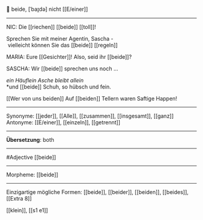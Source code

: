 🔵 beide, [ˈbaɪ̯də]
nicht [[E/einer]]

---

NIC: Die [[riechen]] [[beide]] [[toll]]!

Sprechen Sie mit meiner Agentin, Sascha - vielleicht können Sie das [[beide]] [[regeln]]

MARIA: Eure [[Gesichter]]! Also, seid ihr [[beide]]?

SASCHA: Wir [[beide]] sprechen uns noch …

_ein Häuflein Asche bleibt allein_  
\*und [[beide]] Schuh, so hübsch und fein.

[[Wer von uns beiden]]
Auf [[beiden]] Tellern waren Saftige Happen!

---

Synonyme: [[jeder]], [[Alle]], [[zusammen]], [[insgesamt]], [[ganz]]
Antonyme: [[E/einer]], [[einzeln]], [[getrennt]]

---

**Übersetzung**:
both

---

#Adjective [[beide]]

---

Morpheme:
[[beide]]

---

Einzigartige mögliche Formen:
[[beide]], [[beider]], [[beiden]], [[beides]], [[Extra 8]]

[[klein]], [[s1 e1]]
